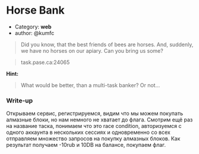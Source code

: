# Horse Bank

  - Category: **web**
  - author: @kumfc

> Did you know, that the best friends of bees are horses. And, suddenly, we have no horses on our apiary. Can you bring us some?

> task.pase.ca:24065

**Hint:**
> What would be better, than a multi-task banker? Or not...

### Write-up

Открываем сервис, регистрируемся, видим что мы можем покупать алмазные блоки, но нам немного не хватает до флага.
Смотрим ещё раз на название таска, понимаем что это race condition, авторизуемся с одного аккаунта в нескольких сессиях и одновременно со всех отправляем множество запросов на покупку алмазных блоков.
Как результат получаем -10rub и 10DB на балансе, покупаем флаг.
